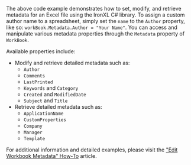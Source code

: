 The above code example demonstrates how to set, modify, and retrieve metadata for an Excel file using the IronXL C# library. To assign a custom author name to a spreadsheet, simply set the `name` to the `Author` property, like so: `workBook.Metadata.Author = "Your Name"`. You can access and manipulate various metadata properties through the `Metadata` property of `WorkBook`.

Available properties include:

- Modify and retrieve detailed metadata such as:
  - `Author`
  - `Comments`
  - `LastPrinted`
  - `Keywords` and `Category`
  - `Created` and `ModifiedDate`
  - `Subject` and `Title`
- Retrieve detailed metadata such as:
  - `ApplicationName`
  - `CustomProperties`
  - `Company`
  - `Manager`
  - `Template`

For additional information and detailed examples, please visit the ["Edit Workbook Metadata" How-To](https://ironsoftware.com/csharp/excel/how-to/edit-workbook-metadata/) article.